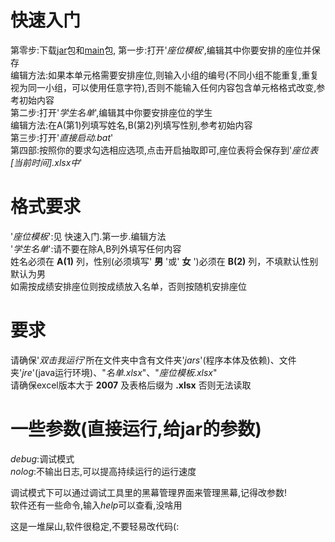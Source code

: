 # 快速入门  
第零步:下载[jar](https://github.com/bachongying/seat/raw/main/download/jre.zip)包和[main](https://github.com/bachongying/seat/releases/latest)包,
第一步:打开'*座位模板*',编辑其中你要安排的座位并保存  
编辑方法:如果本单元格需要安排座位,则输入小组的编号(不同小组不能重复,重复视为同一小组，可以使用任意字符),否则不能输入任何内容包含单元格格式改变,参考初始内容  
第二步:打开'*学生名单*',编辑其中你要安排座位的学生  
编辑方法:在A(第1)列填写姓名,B(第2)列填写性别,参考初始内容  
第三步:打开'*直接启动.bat*'  
第四部:按照你的要求勾选相应选项,点击开启抽取即可,座位表将会保存到'*座位表[当前时间].xlsx中*'  
  
# 格式要求  
'*座位模板*':见 快速入门.第一步.编辑方法  
'*学生名单*':请不要在除A,B列外填写任何内容  
姓名必须在 **A(1)** 列，性别(必须填写' **男** '或' **女** ')必须在 **B(2)** 列，不填默认性别默认为男  
如需按成绩安排座位则按成绩放入名单，否则按随机安排座位  
  
# 要求  
请确保'*双击我运行*'所在文件夹中含有文件夹'*jars*'(程序本体及依赖)、文件夹'*jre*'(java运行环境)、"*名单.xlsx*"、"*座位模板.xlsx*"  
请确保excel版本大于 **2007** 及表格后缀为 **.xlsx** 否则无法读取    
  
# 一些参数(直接运行,给jar的参数)  
*debug*:调试模式  
*nolog*:不输出日志,可以提高持续运行的运行速度  
  
调试模式下可以通过调试工具里的黑幕管理界面来管理黑幕,记得改参数!  
软件还有一些命令,输入*help*可以查看,没啥用  
  
这是一堆屎山,软件很稳定,不要轻易改代码(:  